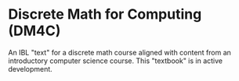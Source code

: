 # Discrete Math for Computing (DM4C)

An IBL "text" for a discrete math course aligned with content from an introductory computer science course. This "textbook" is in active development.
